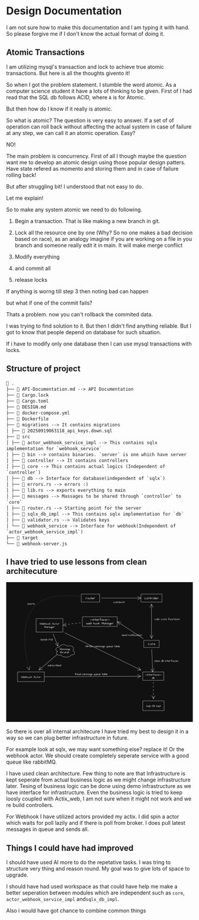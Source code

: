 # Design Documentation

I am not sure how to make this documentation and I am typing it with hand. So please forgive me if I don't know the actual format of doing it.

## Atomic Transactions

I am utilizing mysql's transaction and lock to achieve true atomic transactions. But here is all the thoughts givento it!

So when I got the problem statement. I stumble the word atomic. As a computer science student it have a lots of thinking to be given. First of I had read that the SQL db follows ACID, where `A` is for Atomic.

But then how do I know if it really is atomic.

So what is atomic? The question is very easy to answer. If a set of of operation can roll back without affecting the actual system in case of failure at any step, we can call it an atomic operation. Easy?

NO!

The main problem is concurrency. First of all I though maybe the question want me to develop an atomic design using those popular design patters. Have state refered as momento and storing them and in case of failure rolling back!

But after struggling bit! I understood that not easy to do.

Let me explain!

So to make any system atomic we need to do following.

1. Begin a transaction. That is like making a new branch in git.

2. Lock all the resource one by one (Why? So no one makes a bad decision based on race), as an analogy imagine if you are working on a file in you branch and someone really edit it in main. It will make merge conflict

3. Modify everything

4. and commit all

5. release locks

If anything is worng till step 3 then noting bad can happen

but what if one of the commit fails?

Thats a problem. now you can't rollback the commited data.

I was trying to find solution to it. But then I didn't find anything reliable. But I got to know that people depend on database for such situation.

If i have to modify only one database then I can use mysql transactions with locks.

## Structure of project

```
 .
├──  API-Documentation.md --> API Documentation
├──  Cargo.lock
├──  Cargo.toml
├──  DESIGN.md
├──  docker-compose.yml
├──  Dockerfile
├──  migrations --> It contains migrations
│ ├──  20250919063118_api_keys.down.sql
├── 󱧼 src
│ ├──  actor_webhook_service_impl --> This contains sqlx implementation for `webhook_service`
│ ├──  bin --> contains binaries. `server` is one which have server
│ ├──  controller --> It contains controllers
│ ├──  core --> This contains actual logics (Independent of `controller`)
│ ├──  db --> Interface for database(independent of `sqlx`)
│ ├──  errors.rs --> errors :)
│ ├──  lib.rs --> exports everything to main
│ ├──  messages --> Massages to be shared through `controller` to `core`
│ ├──  router.rs --> Starting point for the server
│ ├──  sqlx_db_impl --> This contains sqlx implementation for `db`
│ ├──  validator.rs --> Validates keys
│ └──  webhook_service --> Interface for webhook(Independent of `actor_webhook_service_impl`)
├──  target
└──  webhook-server.js
```

## I have tried to use lessons from clean architecuture

![](Diagram.webp)

So there is over all internal architecure I have tried my best to design it in a way so we can plug better infrastructure in future.

For example look at sqlx, we may want something else? replace it! Or the webhook actor. We should create completely seperate service with a good queue like rabbitMQ.

I have used clean architecture. Few thing to note are that Infrastructure is kept seperate from actual business logic as we might change infrastructure later. Tesing of business logic can be done using demo infrastructure as we have interface for infrastructure. Even the business logic is tried to keep loosly coupled with Actix_web, I am not sure when it might not work and we re build controllers.

For Webhook I have utilized actors provided my actix. I did spin a actor which waits for poll lazily and if there is poll from broker. I does pull latest messages in queue and sends all.

## Things I could have had improved

I should have used AI more to do the repetative tasks. I was tring to structure very thing and reason round. My goal was to give lots of space to upgrade.

I should have had used workspace as that could have help me make a better seperation between modules which are independent such as `core`, `actor_webhook_service_impl` and`sqlx_db_impl`.

Also i would have got chance to combine common things
